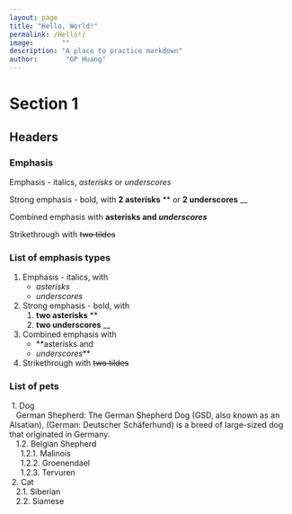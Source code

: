 ```yaml
---
layout: page
title: "Hello, World!"
permalink: /Hello!/
image:       ""
description: "A place to practice markdown"
author:       "GP Huang"
---
```


# Section 1 

## Headers

### Emphasis
Emphasis - italics, *asterisks* or _underscores_ 

Strong emphasis - bold, with **2 asterisks** ** or __2 underscores__ __

Combined emphasis with **asterisks and _underscores_**

Strikethrough with ~~two tildes~~

### List of emphasis types
1. Emphasis - italics, with
      * *asterisks*
      *  _underscores_
2. Strong emphasis - bold, with 
      1. **two asterisks** ** 
      2.  __two underscores__ __
3. Combined emphasis with 
      + **asterisks and 
      + _underscores_**
4. Strikethrough with ~~two tildes~~

### List of pets
&nbsp;1. Dog  
&nbsp;&nbsp;&nbsp;German Shepherd: The German Shepherd Dog (GSD, also known as an Alsatian), (German: Deutscher Schäferhund) is a breed of large-sized dog that originated in Germany.  
&nbsp;&nbsp;&nbsp;1.2. Belgian Shepherd  
&nbsp;&nbsp;&nbsp;&nbsp;&nbsp;1.2.1. Malinois  
&nbsp;&nbsp;&nbsp;&nbsp;&nbsp;1.2.2. Groenendael  
&nbsp;&nbsp;&nbsp;&nbsp;&nbsp;1.2.3. Tervuren  
&nbsp;2. Cat  
&nbsp;&nbsp;&nbsp;2.1. Siberian  
&nbsp;&nbsp;&nbsp;2.2. Siamese

